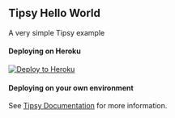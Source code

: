 ## Tipsy Hello World

A very simple Tipsy example

#### Deploying on Heroku

[![Deploy to Heroku](https://www.herokucdn.com/deploy/button.svg)](https://heroku.com/deploy)

#### Deploying on your own environment

See [Tipsy Documentation](https://github.com/tipsyphp/tipsy/wiki) for more information.

